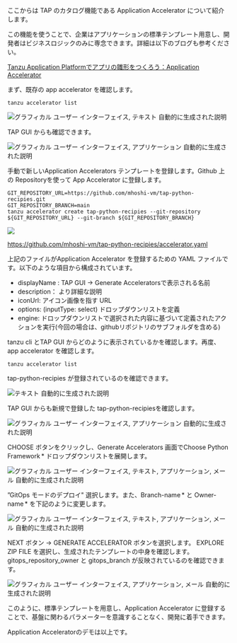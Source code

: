 ここからは TAP のカタログ機能である Application Accelerator
について紹介します。

この機能を使うことで、企業はアプリケーションの標準テンプレート用意し、開発者はビジネスロジックのみに専念できます。詳細は以下のブログも参考ください。

[Tanzu Application Platformでアプリの雛形をつくろう：Application
Accelerator](https://blogs.vmware.com/vmware-japan/2022/02/lets-build-catalogs-tanzu-application-platform-appaccelerator.html)

まず、既存の app accelerator を確認します。

```execute
tanzu accelerator list
```


![グラフィカル ユーザー インターフェイス, テキスト
自動的に生成された説明](../media/image79.png)

TAP GUI からも確認できます。

![グラフィカル ユーザー インターフェイス, アプリケーション
自動的に生成された説明](../media/image80.png)

手動で新しいApplication Accelerators
テンプレートを登録します。Github 上の Repositoryを使って App Accelerator に登録します。

```execute
GIT_REPOSITORY_URL=https://github.com/mhoshi-vm/tap-python-recipies.git
GIT_REPOSITORY_BRANCH=main
tanzu accelerator create tap-python-recipies --git-repository ${GIT_REPOSITORY_URL} --git-branch ${GIT_REPOSITORY_BRANCH}
```


![](../media/image86.png)

<https://github.com/mhoshi-vm/tap-python-recipies/accelerator.yaml>

上記のファイルがApplication Accelerator を登録するための YAML
ファイルです。以下のような項目から構成されています。

-   displayName : TAP GUI -\> Generate Acceleratorsで表示される名前
-   description： より詳細な説明
-   iconUrl: アイコン画像を指す URL
-   options: (inputType: select) ドロップダウンリストを定義
-   engine:
    ドロップダウンリストで選択された内容に基づいて定義されたアクションを実行(今回の場合は、githubリポジトリのサブフォルダを含める)

tanzu cli とTAP GUI
からどのように表示されているかを確認します。再度、app accelerator
を確認します。

```execute
tanzu accelerator list
```

tap-python-recipies が登録されているのを確認できます。

![テキスト
自動的に生成された説明](../media/image87.png)

TAP GUI からも新規で登録した tap-python-recipiesを確認します。

![グラフィカル ユーザー インターフェイス, アプリケーション
自動的に生成された説明](../media/image88.png)

CHOOSE ボタンをクリックし、Generate Accelerators 画面でChoose Python
Framework \* ドロップダウンリストを展開します。

![グラフィカル ユーザー インターフェイス, テキスト, アプリケーション,
メール
自動的に生成された説明](../media/image89.png)


”GitOps モードのデプロイ" 選択します。また、Branch-name \* と
Owner-name \* を下記のように変更します。

![グラフィカル ユーザー インターフェイス, テキスト, アプリケーション,
メール
自動的に生成された説明](../media/image91.png)

NEXT ボタン -\> GENERATE ACCELERATOR ボタンを選択します。
EXPLORE ZIP FILE を選択し、生成されたテンプレートの中身を確認します。
gitops_repository_owner と gitops_branch
が反映されているのを確認できます。

![グラフィカル ユーザー インターフェイス, アプリケーション, メール
自動的に生成された説明](../media/image92.png)

このように、標準テンプレートを用意し、Application
Accelerator に登録することで、基盤に関わるパラメーターを意識することなく、開発に着手できます。

Application Acceleratorのデモは以上です。
